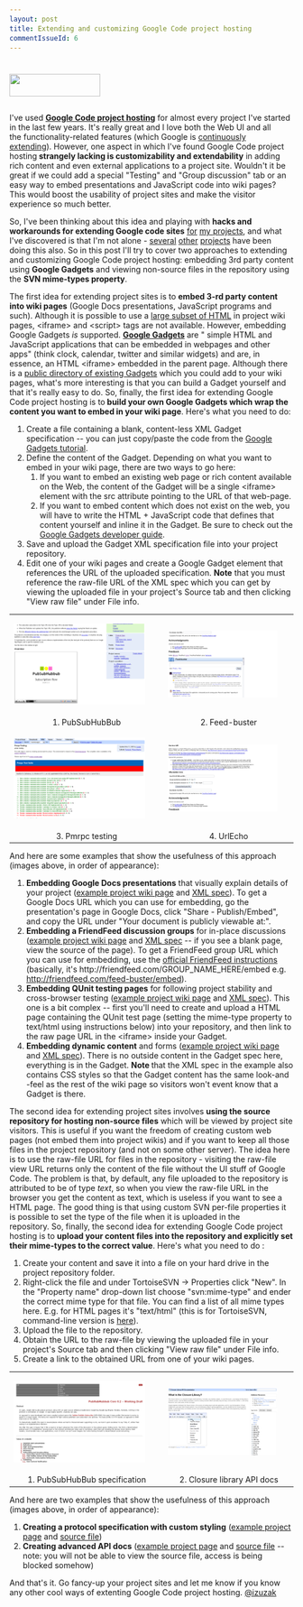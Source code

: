 ```yaml
---
layout: post
title: Extending and customizing Google Code project hosting
commentIssueId: 6
---
```


<a href="http://code.google.com/hosting/" target="_blank"><img class="aligncenter" style="margin-top:25px;margin-bottom:15px;" title="Google Code" src="http://www.gstatic.com/codesite/ph/images/code_small.png" alt="" width="161" height="40" /></a>

<p>I've used <a href="http://code.google.com/hosting/" target="_blank"><strong>Google Code project hosting</strong></a> for almost every project I've started in the last few years. It's really great and I love both the Web UI and all the functionality-related features (which Google is <a href="http://code.google.com/p/support/wiki/WhatsNew" target="_blank">continuously extending</a>). However, one aspect in which I've found Google Code project hosting<strong> strangely lacking </strong><strong>is customizability and extendability</strong> in adding rich content and even external applications to a project site. Wouldn't it be great if we could add a special "Testing" and "Group discussion" tab or an easy way to embed presentations and JavaScript code into wiki pages? This would boost the usability of project sites and make the visitor experience so much better.</p>
So, I've been thinking about this idea and playing with <strong>hacks and workarounds for extending Google code sites</strong> <a href="http://code.google.com/p/pmrpc/" target="_blank">for</a> <a href="http://code.google.com/p/urlecho/" target="_blank">my</a><a href="http://code.google.com/p/feed-buster/" target="_blank"> projects</a>, and what I've discovered is that I'm not alone - <a href="http://code.google.com/p/pubsubhubbub/" target="_blank">several</a> <a href="http://code.google.com/p/google-caja/" target="_blank">other</a> <a href="http://code.google.com/p/closure-library/" target="_blank">projects</a> have been doing this also. So in this post I'll try to cover two approaches to extending and customizing Google Code project hosting: embedding 3rd party content using <strong>Google Gadgets</strong> and viewing non-source files in the repository using the <strong>SVN mime-types property</strong>.

The first idea for extending project sites is to <strong>embed 3-rd party content into wiki pages</strong> (Google Docs presentations, JavaScript programs and such). Although it is possible to use a <a href="http://code.google.com/p/support/wiki/WikiSyntax#HTML_support" target="_blank">large subset of HTML</a> in project wiki pages, &lt;iframe&gt; and &lt;script&gt; tags are not available. However, embedding Google Gadgets <em>is </em>supported. <a href="http://code.google.com/apis/gadgets/" target="_blank"><strong>Google Gadgets</strong></a> are " simple HTML and JavaScript applications that can be embedded in webpages and other apps" (think clock, calendar, twitter and similar widgets) and are, in essence, an HTML &lt;iframe&gt; embedded in the parent page. Although there is a <a href="http://www.google.com/ig/directory?synd=open" target="_blank">public directory of existing Gadgets</a> which you could add to your wiki pages, what's more interesting is that you can build a Gadget yourself and that it's really easy to do. So, finally, the first idea for extending Google Code project hosting is to<strong> build your own Google Gadgets which wrap the content you want to embed in your wiki page</strong>. Here's what you need to do:
<ol style="padding-left:30px;">
	<li>Create a file containing a blank, content-less XML Gadget specification -- you can just copy/paste the code from the <a href="http://code.google.com/apis/gadgets/docs/gs.html#Hello_World" target="_blank">Google Gadgets tutorial</a>.</li>
	<li>Define the content of the Gadget. Depending on what you want to embed in your wiki page, there are two ways to go here:
<ol>
	<li>If you want to embed an existing web page or rich content available on the Web, the content of the Gadget will be a single &lt;iframe&gt; element with the src attribute pointing to the URL of that web-page.</li>
	<li>If you want to embed content which does not exist on the web, you will have to write the HTML + JavaScript code that defines that content yourself and inline it in the Gadget. Be sure to check out the <a href="http://code.google.com/apis/gadgets/docs/dev_guide.html" target="_blank">Google Gadgets developer guide</a>.</li>
</ol>
</li>
	<li>Save and upload the Gadget XML specification file into your project repository.</li>
	<li>Edit one of your wiki pages and create a Google Gadget element that references the URL of the uploaded specification. <strong>Note</strong> that you must reference the raw-file URL of the XML spec which you can get by viewing the uploaded file in your project's Source tab and then clicking "View raw file" under File info.</li>
</ol>

<table>
<tr>
<td>
<p><a href="http://code.google.com/p/pubsubhubbub"><img class="aligncenter" title="Example 1" src="/images/blog_pres1.png" alt="Example 1" width="90%" /></a></p> 
</td>
<td>
<p><a href="http://code.google.com/p/feed-buster"><img class="aligncenter" title="Example 2" src="/images/blog_ff1.png" alt="Example 2" width="90%"  /></a></p>
</td>
</tr>
<tr>
<td>
<center> 1. PubSubHubBub </center>
</td>
<td>
<center> 2. Feed-buster </center>
</td>
</tr>
<tr>
<td>
<p><a href="http://code.google.com/p/pmrpc/wiki/PmrpcTesting"><img class="aligncenter"  title="Example 3" src="/images/blog_qunit1.png" alt="Example 3" width="90%"  /></a></p>
</td>
<td>
<p><a href="http://code.google.com/p/urlecho"><img class="aligncenter" title="Example 4" src="/images/blog_form1.png" alt="Example 4" width="90%" /></a></p>
</td>
</tr>
<tr>
<td>
<center> 3. Pmrpc testing </center>
</td>
<td>
<center> 4. UrlEcho </center>
</td>
</tr>
</table>

And here are some examples that show the usefulness of this approach (images above, in order of appearance):
<ol style="padding-left:30px;">
	<li><strong>Embedding Google Docs presentations</strong> that visually explain details of your project (<a href="http://code.google.com/p/pubsubhubbub/" target="_blank">example project wiki page</a> and <a href="http://code.google.com/p/pubsubhubbub/source/browse/trunk/presentation_gadget.xml" target="_blank">XML spec</a>). To get a Google Docs URL which you can use for embedding, go the presentation's page in Google Docs, click "Share - Publish/Embed", and copy the URL under "Your document is publicly viewable at:".</li>
	<li><strong>Embedding a FriendFeed discussion groups</strong> for in-place discussions (<a href="http://code.google.com/p/feed-buster/#Feedback" target="_blank">example project wiki page</a> and <a href="http://hosting.gmodules.com/ig/gadgets/file/105320743644204138718/feedbuster.xml" target="_blank">XML spec</a> -- if you see a blank page, view the source of the page). To get a FriendFeed group URL which you can use for embedding, use the <a href="http://friendfeed.com/embed/realtime" target="_blank">official FriendFeed instructions</a> (basically, it's http://friendfeed.com/GROUP_NAME_HERE/embed e.g. <a href="http://friendfeed.com/feed-buster/embed">http://friendfeed.com/feed-buster/embed</a>).</li>
	<li><strong>Embedding QUnit testing pages</strong> for following project stability and cross-browser testing (<a href="http://code.google.com/p/pmrpc/wiki/PmrpcTesting" target="_blank">example project wiki page</a> and <a href="http://code.google.com/p/pmrpc/source/browse/trunk/testing/testingGadget.xml" target="_blank">XML spec</a>). This one is a bit complex -- first you'll need to create and upload a HTML page containing the QUnit test page (setting the mime-type property to text/html using instructions below) into your repository, and then link to the raw page URL in the &lt;iframe&gt; inside your Gadget.</li>
	<li><strong>Embedding dynamic content</strong> and forms (<a href="http://code.google.com/p/urlecho/#AppEngine_server" target="_blank">example project wiki page</a> and <a href="http://code.google.com/p/urlecho/source/browse/trunk/googlecodegadget.xml" target="_blank">XML spec</a>). There is no outside content in the Gadget spec here, everything is in the Gadget. <strong>Note </strong>that the XML spec in the example also contains CSS styles so that the Gadget content has the same look-and -feel as the rest of the wiki page so visitors won't event know that a Gadget is there.</li>
</ol>
The second idea for extending project sites involves <strong>using the source repository for hosting non-source files</strong> which will be viewed by project site visitors. This is useful if you want the freedom of creating custom web pages (not embed them into project wikis) and if you want to keep all those files in the project repository (and not on some other server). The idea here is to use the raw-file URL for files in the repository - visiting the raw-file view URL returns only the content of the file without the UI stuff of Google Code. The problem is that, by default, any file uploaded to the repository is attributed to be of type <em>text</em>, so when you view the raw-file URL in the browser you get the content as text, which is useless if you want to see a HTML page. The good thing is that using custom SVN per-file properties it is possible to set the type of the file when it is uploaded in the repository. So, finally, the second idea for extending Google Code project hosting is to <strong>upload your content files into the repository and explicitly set their mime-types to the correct value</strong>. Here's what you need to do :
<ol>
	<li>Create your content and save it into a file on your hard drive in the project repository folder.</li>
	<li>Right-click the file and under TortoiseSVN -&gt; Properties click "New". In the "Property name" drop-down list choose "svn:mime-type" and ender the correct mime type for that file. You can find a list of all mime types here. E.g. for HTML pages it's "text/html" (this is for TortoiseSVN, command-line version is <a href="http://code.google.com/p/support/wiki/SubversionFAQ#How_can_I_make_SVN_serve_HTML_and_images_with_the_correct_Conten" target="_blank">here</a>).</li>
	<li>Upload the file to the repository.</li>
	<li>Obtain the URL to the raw-file by viewing the uploaded file in your project's Source tab and then clicking "View raw file" under File info.</li>
	<li>Create a link to the obtained URL from one of your wiki pages.</li>
</ol>

<table>
<tr>
<td>
<p><a href="http://pubsubhubbub.googlecode.com/svn/trunk/pubsubhubbub-core-0.2.html"><img class="aligncenter" title="Example 1" src="/images/blog_pshb.png" alt="Example 1" width="90%" /></a></p>
</td>
<td>
<p><a href="http://closure-library.googlecode.com/svn/trunk/closure/goog/docs/index.html"><img class="aligncenter" title="Example 2" src="/images/blog_closure.png" alt="Example 2" width="90%" /></a></p>
</td>
</tr>
<tr>
<td>
<center> 1. PubSubHubBub specification </center>
</td>
<td>
<center> 2. Closure library API docs </center>
</td>
</tr>
</table>

And here are two examples that show the usefulness of this approach (images above, in order of appearance):
<ol>
	<li><strong>Creating a protocol specification with custom styling</strong> (<a href="http://pubsubhubbub.googlecode.com/svn/trunk/pubsubhubbub-core-0.2.html" target="_blank">example project page</a> and <a href="http://code.google.com/p/pubsubhubbub/source/browse/trunk/pubsubhubbub-core-0.2.html" target="_blank">source file</a>)</li>
	<li><strong>Creating advanced API docs</strong> (<a href="http://closure-library.googlecode.com/svn/trunk/closure/goog/docs/index.html" target="_blank">example project page</a> and <a href="http://code.google.com/p/closure-library/source/browse/#svn/trunk/closure/goog/docs/index.html" target="_blank">source file</a> -- note: you will not be able to view the source file, access is being blocked somehow)</li>
</ol>
And that's it. Go fancy-up your project sites and let me know if you know any other cool ways of extenting Google Code project hosting. <a href="http://www.twitter.com/izuzak" target="_blank">@izuzak</a>
